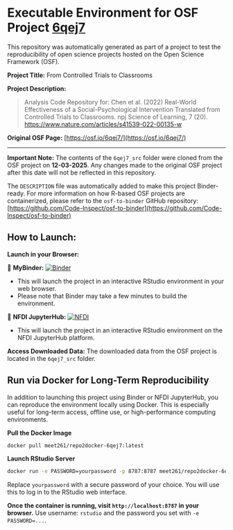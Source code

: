 # Executable Environment for OSF Project [6qej7](https://osf.io/6qej7/)

This repository was automatically generated as part of a project to test the reproducibility of open science projects hosted on the Open Science Framework (OSF).

**Project Title:** From Controlled Trials to Classrooms

**Project Description:**
> Analysis Code Repository for: Chen et al. (2022) Real-World Effectiveness of a Social-Psychological Intervention Translated from Controlled Trials to Classrooms. npj Science of Learning, 7 (20). https://www.nature.com/articles/s41539-022-00135-w

**Original OSF Page:** [https://osf.io/6qej7/](https://osf.io/6qej7/)

---

**Important Note:** The contents of the `6qej7_src` folder were cloned from the OSF project on **12-03-2025**. Any changes made to the original OSF project after this date will not be reflected in this repository.

The `DESCRIPTION` file was automatically added to make this project Binder-ready. For more information on how R-based OSF projects are containerized, please refer to the `osf-to-binder` GitHub repository: [https://github.com/Code-Inspect/osf-to-binder](https://github.com/Code-Inspect/osf-to-binder)

## How to Launch:

**Launch in your Browser:**

🚀 **MyBinder:** [![Binder](https://mybinder.org/badge_logo.svg)](https://mybinder.org/v2/gh/meet261/osf_6qej7/HEAD?urlpath=rstudio)

   * This will launch the project in an interactive RStudio environment in your web browser.
   * Please note that Binder may take a few minutes to build the environment.

🚀 **NFDI JupyterHub:** [![NFDI](https://nfdi-jupyter.de/images/nfdi_badge.svg)](https://hub.nfdi-jupyter.de/r2d/gh/meet261/osf_6qej7/HEAD?urlpath=rstudio)

   * This will launch the project in an interactive RStudio environment on the NFDI JupyterHub platform.

**Access Downloaded Data:**
The downloaded data from the OSF project is located in the `6qej7_src` folder.

## Run via Docker for Long-Term Reproducibility

In addition to launching this project using Binder or NFDI JupyterHub, you can reproduce the environment locally using Docker. This is especially useful for long-term access, offline use, or high-performance computing environments.

**Pull the Docker Image**

```bash
docker pull meet261/repo2docker-6qej7:latest
```

**Launch RStudio Server**

```bash
docker run -e PASSWORD=yourpassword -p 8787:8787 meet261/repo2docker-6qej7
```
Replace `yourpassword` with a secure password of your choice. You will use this to log in to the RStudio web interface.

**Once the container is running, visit `http://localhost:8787` in your browser.**
Use username: `rstudio` and the password you set with `-e PASSWORD=...`.
